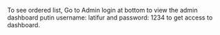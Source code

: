 To see ordered list, Go to Admin login at bottom to view the admin dashboard putin username: latifur and password: 1234 to get access to dashboard.
